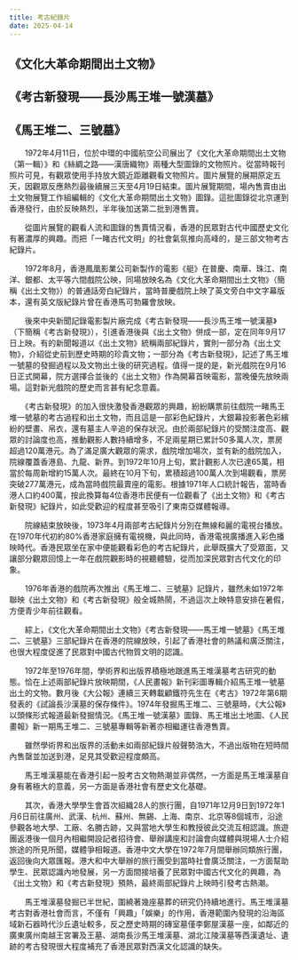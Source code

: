 ```yaml
---
title: 考古紀錄片
date: 2025-04-14
---
```


## 《文化大革命期間出土文物》
## 《考古新發現——長沙馬王堆一號漢墓》
## 《馬王堆二、三號墓》

　　1972年4月11日，位於中環的中國航空公司展出了《文化大革命期間出土文物（第一輯）》和《絲綢之路——漢唐織物》兩種大型圖錄的文物照片。從當時報刊照片可見，有觀眾使用手持放大鏡近距離觀看文物照片。圖片展覽的展期原定五天，因觀眾反應熱烈最後續展三天至4月19日結束。圖片展覽期間，場內售賣由出土文物展覽工作組編輯的《文化大革命期間出土文物》圖錄。這批圖錄從北京運到香港發行，由於反映熱烈，半年後加送第二批到港售賣。

　　從圖片展覽的觀看人流和圖錄的售賣情況看，香港的民眾對古代中國歷史文化有著濃厚的興趣。而把「一睹古代文明」的社會氣氛推向高峰的，是三部文物考古紀錄片。

　　1972年8月，香港鳳凰影業公司新製作的電影《艇》在普慶、南華、珠江、南洋、銀都、太平等六間戲院公映，同場放映名為《文化大革命期間出土文物》（簡稱《出土文物》）的普通話旁白紀錄片，當時普慶戲院上映了英文旁白中文字幕版本，還有英文版紀錄片曾在香港馬可勃羅會放映。

　　後來中央新聞記錄電影製片廠完成《考古新發現——長沙馬王堆一號漢墓》（下簡稱《考古新發現》），引進香港後與《出土文物》併成一部，定在同年9月17日上映。有的新聞報道以《出土文物》統稱兩部紀錄片，實則一部分為《出土文物》，介紹從史前到歷史時期的珍貴文物；一部分為《考古新發現》，記述了馬王堆一號墓的發掘過程以及文物出土後的研究過程。值得一提的是，新光戲院在9月16日正式開幕，院方選擇合並後的《出土文物》作為開幕首映電影，當晚優先放映兩場。這對新光戲院的歷史而言甚有紀念意義。

　　《考古新發現》的加入很快激發香港觀眾的興趣，紛紛購票前往戲院一睹馬王堆一號墓的考古過程和出土文物，而且這是一部彩色紀錄片，大銀幕投影著色彩繽紛的壁畫、帛衣，還有墓主人辛追的保存狀況。由於兩部紀錄片的受關注度高、觀眾的討論度也高，推動觀影人數持續增多，不足兩星期已累計50多萬人次，票房超過120萬港元。為了滿足廣大觀眾的需求，戲院增加場次，並有新的戲院加入，院線覆蓋香港島、九龍、新界。到1972年10月上旬，累計觀影人次已達65萬，相當於每周新增約15萬人次。最終在10月下旬，累積超過100萬人次到場觀看，票房突破277萬港元，成為當時戲院最賣座的電影。根據1971年人口統計報告，當時香港人口約400萬，按此換算每4位香港市民便有一位觀看了《出土文物》和《考古新發現》紀錄片，如此受歡迎的程度甚至吸引了東南亞媒體報導。

　　院線結束放映後，1973年4月兩部考古紀錄片分別在無線和麗的電視台播放。在1970年代初約80%香港家庭擁有電視機，與此同時，香港電視廣播進入彩色播映時代。香港民眾坐在家中便能觀看彩色的考古紀錄片，此舉既擴大了受眾面，又讓部分觀眾回憶上一年在戲院觀影時的視聽體驗，從而加深民眾對古代文化的印象。

　　1976年香港的戲院再次推出《馬王堆二、三號墓》記錄片，雖然未如1972年聯映《出土文物》和《考古新發現》般全城熱鬧，不過這次上映特意安排在暑假，方便青少年前往觀看。

　　綜上，《文化大革命期間出土文物》《考古新發現——馬王堆一號墓》《馬王堆二、三號墓》三部紀錄片在香港的院線放映，引起了香港社會的熱議和廣泛關注，也很大程度促進了民眾對中國古代物質文明的認識。

　　1972年至1976年間，學術界和出版界積極地跟進馬王堆漢墓考古研究的動態。恰在上述兩部紀錄片放映期間，《人民畫報》新刊彩圖專輯介紹馬王堆一號墓出土的文物。數月後《大公報》連續三天轉載顧鐵符先生在《考古》1972年第6期發表的《試論長沙漢墓的保存條件》。1974年發掘馬王堆二、三號墓時，《大公報》以頭條形式報道最新發掘情況。《馬王堆一號漢墓》圖錄、馬王堆出土地圖、《人民畫報》新一期馬王堆二、三號墓專輯等新著亦相繼運往香港售賣。

　　雖然學術界和出版界的活動未如兩部紀錄片般聲勢浩大，不過出版物在短時間內售罄並加送到港，足見其受歡迎程度頗高。

　　馬王堆漢墓能在香港引起一股考古文物熱潮並非偶然，一方面是馬王堆漢墓自身有著極大的意義，另一方面是香港社會有歷史文化基礎。

　　其次，香港大學學生會首次組織28人的旅行團，自1971年12月9日到1972年1月6日前往廣州、武漢、杭州、蘇州、無錫、上海、南京、北京等8個城市，沿途參觀各地大學、工廠、名勝古跡，又與當地大學生和教授彼此交流互相認識。旅遊團返港後一個月內相繼開設記者招待會、舉辦講座和討論會向媒體與現場人士介紹旅途的所見所聞，媒體爭相報道。香港中文大學在1972年7月間舉辦同類旅行團，返回後向大眾匯報。港大和中大舉辦的旅行團受到當時社會廣泛關注，一方面幫助學生、民眾認識內地發展，另一方面間接培養了民眾對中國古代文化的興趣，為《出土文物》和《考古新發現》預熱，最終兩部紀錄片上映時引發考古熱潮。

　　馬王堆漢墓發掘已半世紀，圍繞著幾座墓葬的研究仍持續地進行。馬王堆漢墓考古對香港社會而言，不僅有「興趣」「娛樂」的作用，香港範圍內發現的沿海區域新石器時代沙丘遺址較多，反之歷史時期的磚室墓僅李鄭屋漢墓一座，如鄰近的廣東廣州南越王宮署及王墓、湖南長沙馬王堆漢墓、湖北江陵漢墓等西漢遺址、遺跡的考古發現很大程度補充了香港民眾對西漢文化認識的缺失。